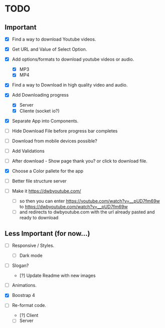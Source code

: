 # TODO

## Important

* [x] Find a way to download Youtube videos.

* [x] Get URL and Value of Select Option.

* [x] Add options/formats to download youtube videos or audio.
  * [x] MP3
  * [x] MP4

* [x] Find a way to Download in high quality video and audio.

* [x] Add Downloading progress
  * [x] Server
  * [x] Cliente (socket io?)

* [x] Separate App into Components.

* [ ] Hide Download File before progress bar completes

* [ ] Download from mobile devices possible?

* [ ] Add Validations

* [ ] After download - Show page thank you? or click to download file.

* [x] Choose a Color pallete for the app

* [ ] Better file structure server

* [ ] Make it https://dwbyoutube.com/
  * [ ] so then you can enter https://youtube.com/watch?v=__pUD7fm69w to https://dwbyoutube.com/watch?v=__pUD7fm69w
  * [ ] and redirects to dwbyoutube.com with the url already pasted and ready to download

## Less Important (for now...)

* [ ] Responsive / Styles.
  * [ ] Dark mode

* [ ] Slogan?
  * [?] Update Readme with new images

* [ ] Animations.

* [x] Boostrap 4

* [ ] Re-format code.
  * [?] Client
  * [ ] Server
